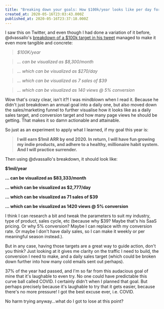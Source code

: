 ```yaml
---
title: "Breaking down your goals: How $100k/year looks like per day for earnings, sales &amp; page views"
created_at: 2020-05-16T23:03:43.000Z
published_at: 2020-05-16T23:37:18.000Z
---
```

I saw this on Twitter, and even though I had done a variation of it before, @dvassallo's [breakdown of a $100k target in his tweet](https://twitter.com/dvassallo/status/1251695615559389184?s=21) managed to make it even more tangible and concrete:

  

> _$100K/year_

> _... can be visualized as $8,300/month_

> _... which can be visualized as $270/day_

> _... which can be visualized as 7 sales of $39_

> _... which can be visualized as 140 views @ 5% conversion_

  

Wow that's crazy clear, isn't it?! I was mindblown when I read it. Because he didn't just breakdown an annual goal into a daily one, but also moved down the sales/marketing funnel to further visualise how it looks like as a daily sales target, and conversion target and how many page views he should be getting. That makes it so damn actionable and attainable.

  

So just as an experiment to apply what I learned, if my goal this year is:

  

> **I will earn $1mil ARR by end 2020. In return, I will have fun growing my indie products, and adhere to a healthy, millionaire habit system. And I will practice surrender.**

  

Then using @dvassallo's breakdown, it should look like:

  

**$1mil/year**

**... can be visualized as $83,333/month**

**... which can be visualized as $2,777/day**

**... which can be visualized as 71 sales of $39**

**... which can be visualized as 1420 views @ 5% conversion**

  

I think I can research a bit and tweak the parameters to suit my industry, type of product, sales cycle, etc (because why $39? Maybe that's his SaaS pricing. Or why 5% conversion? Maybe I can replace with my conversion rate. Or maybe I don't have daily sales, so I can make it weekly or per meaningful season instead.).

  

But in any case, having those targets are a great way to guide action, don't you think? Just looking at it gives me clarity on the traffic I need to build, the conversion I need to make, and a daily sales target (which could be broken down further into how many cold emails sent out perhaps).

  

37% of the year had passed, and I'm so far from this audacious goal of mine that it's laughable to even try. No one could have predictable this curve ball called COVID. I certainly didn't when I planned that goal. But perhaps precisely because it's laughable to try that it gets easier, because there's no more pressure! I got the best excuse ever, i.e. COVID. 

  

No harm trying anyway...what do I got to lose at this point?
